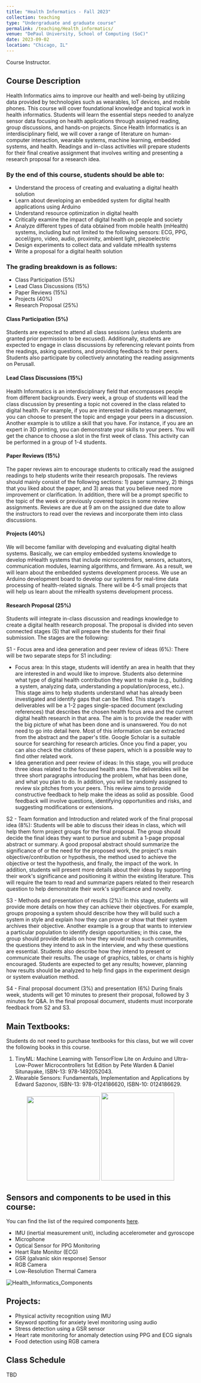 ```yaml
---
title: "Health Informatics - Fall 2023"
collection: teaching
type: "Undergraduate and graduate course"
permalink: /teaching/Health_informatics/
venue: "DePaul University, School of Computing (SoC)"
date: 2023-09-02
location: "Chicago, IL"
---
```

 Course Instructor.


## Course Description

Health Informatics aims to improve our health and well-being by utilizing data provided by technologies such as wearables, IoT devices, and mobile phones. This course will cover foundational knowledge and topical work in health informatics. Students will learn the essential steps needed to analyze sensor data focusing on health applications through assigned reading, group discussions, and hands-on projects. Since Health Informatics is an interdisciplinary field, we will cover a range of literature on human-computer interaction, wearable systems, machine learning, embedded systems, and health. Readings and in-class activities will prepare students for their final creative assignment that involves writing and presenting a research proposal for a research idea.

 

### By the end of this course, students should be able to:

- Understand the process of creating and evaluating a digital health solution 
- Learn about developing an embedded system for digital health applications using Arduino
- Understand resource optimization in digital health
- Critically examine the impact of digital health on people and society
- Analyze different types of data obtained from mobile health (mHealth) systems, including but not limited to the following sensors: ECG, PPG, accel/gyro, video, audio, proximity, ambient light, piezoelectric
- Design experiments to collect data and validate mHealth systems
- Write a proposal for a digital health solution


### The grading breakdown is as follows:

- Class Participation (5%)
- Lead Class Discussions (15%)
- Paper Reviews (15%)
- Projects (40%)
- Research Proposal (25%)
 
#### Class Participation (5%)
Students are expected to attend all class sessions (unless students are granted prior permission to be excused). Additionally, students are expected to engage in class discussions by referencing relevant points from the readings, asking questions, and providing feedback to their peers. Students also participate by collectively annotating the reading assignments on Perusall.

#### Lead Class Discussions (15%)
Health Informatics is an interdisciplinary field that encompasses people from different backgrounds. Every week, a group of students will lead the class discussion by presenting a topic not covered in the class related to digital health. For example, if you are interested in diabetes management, you can choose to present the topic and engage your peers in a discussion. Another example is to utilize a skill that you have. For instance, if you are an expert in 3D printing, you can demonstrate your skills to your peers. You will get the chance to choose a slot in the first week of class. This activity can be performed in a group of 1-4 students. 

#### Paper Reviews (15%)
The paper reviews aim to encourage students to critically read the assigned readings to help students write their research proposals. The reviews should mainly consist of the following sections: 1) paper summary, 2) things that you liked about the paper, and 3) areas that you believe need more improvement or clarification. In addition, there will be a prompt specific to the topic of the week or previously covered topics in some review assignments. Reviews are due at 9 am on the assigned due date to allow the instructors to read over the reviews and incorporate them into class discussions.

#### Projects (40%)
We will become familiar with developing and evaluating digital health systems. Basically, we can employ embedded systems knowledge to develop mHealth systems that include microcontrollers, sensors, actuators, communication modules, learning algorithms, and firmware. As a result, we will learn about the embedded systems development process. We use an Arduino development board to develop our systems for real-time data processing of health-related signals. There will be 4-5 small projects that will help us learn about the mHealth systems development process.

#### Research Proposal (25%)
Students will integrate in-class discussion and readings knowledge to create a digital health research proposal. The proposal is divided into seven connected stages (S) that will prepare the students for their final submission. The stages are the following:

S1 - Focus area and idea generation and peer review of ideas (6%): There will be two separate steps for S1 including: 
-	Focus area: In this stage, students will identify an area in health that they are interested in and would like to improve. Students also determine what type of digital health contribution they want to make (e.g., building a system, analyzing data, understanding a population/process, etc.). This stage aims to help students understand what has already been investigated and identify gaps that can be filled. This stage's deliverables will be a 1-2 pages single-spaced document (excluding references) that describes the chosen health focus area and the current digital health research in that area. The aim is to provide the reader with the big picture of what has been done and is unanswered. You do not need to go into detail here. Most of this information can be extracted from the abstract and the paper's title. Google Scholar is a suitable source for searching for research articles. Once you find a paper, you can also check the citations of these papers, which is a possible way to find other related work.
-	Idea generation and peer review of ideas: In this stage, you will produce three ideas related to the focused health area. The deliverables will be three short paragraphs introducing the problem, what has been done, and what you plan to do. In addition, you will be randomly assigned to review six pitches from your peers. This review aims to provide constructive feedback to help make the ideas as solid as possible. Good feedback will involve questions, identifying opportunities and risks, and suggesting modifications or extensions. 

S2 - Team formation and Introduction and related work of the final proposal idea (8%): Students will be able to discuss their ideas in class, which will help them form project groups for the final proposal. The group should decide the final ideas they want to pursue and submit a 1-page proposal abstract or summary. A good proposal abstract should summarize the significance of or the need for the proposed work, the project's main objective/contribution or hypothesis, the method used to achieve the objective or test the hypothesis, and finally, the impact of the work. In addition, students will present more details about their ideas by supporting their work's significance and positioning it within the existing literature. This will require the team to read and summarize papers related to their research question to help demonstrate their work's significance and novelty. 

S3 - Methods and presentation of results (2%): In this stage, students will provide more details on how they can achieve their objectives. For example, groups proposing a system should describe how they will build such a system in style and explain how they can prove or show that their system archives their objective. Another example is a group that wants to interview a particular population to identify design opportunities; in this case, the group should provide details on how they would reach such communities, the questions they intend to ask in the interview, and why these questions are essential. Students also describe how they intend to present or communicate their results. The usage of graphics, tables, or charts is highly encouraged. Students are expected to get any results; however, planning how results should be analyzed to help find gaps in the experiment design or system evaluation method.

S4 - Final proposal document (3%) and presentation (6%) During finals week, students will get 10 minutes to present their proposal, followed by 3 minutes for Q&A. In the final proposal document, students must incorporate feedback from S2 and S3.


## Main Textbooks:
Students do not need to purchase textbooks for this class, but we will cover the following books in this course.

 1. TinyML: Machine Learning with TensorFlow Lite on Arduino and Ultra-Low-Power Microcontrollers 1st Edition by Pete Warden & Daniel Situnayake, ISBN-13: 978-1492052043.
 2. Wearable Sensors: Fundamentals, Implementation and Applications by Edward Sazonov, ISBN-13: 978-0124186620, ISBN-10: 0124186629.


<p align="center">
    <img width="195" height="225" src="https://user-images.githubusercontent.com/45086751/148846027-b8aa08c5-b559-437e-a9b9-c487842d17c0.png">    
    <img width="195" height="235" src="https://user-images.githubusercontent.com/45086751/210087355-68caa20b-eba3-45fc-b35a-04060de3b037.png">
</p>
 
  
## Sensors and components to be used in this course:

You can find the list of the required components [here](https://www.digikey.com/en/mylists/list/Y0JR36UQGA).
 
- IMU (inertial measurement unit), including accelerometer and gyroscope
- Microphone
- Optical Sensor for PPG Monitoring
- Heart Rate Monitor (ECG)
- GSR (galvanic skin response) Sensor
- RGB Camera
- Low-Resolution Thermal Camera
 
![Health_Informatics_Components](https://github.com/mahdipedro/mahdipedro.github.io/assets/45086751/7117ab29-7c2b-4d84-b990-6506f52a46a2)

## Projects:
- Physical activity recognition using IMU
- Keyword spotting for anxiety level monitoring using audio
- Stress detection using a GSR sensor
- Heart rate monitoring for anomaly detection using PPG and ECG signals
- Food detection using RGB camera 

## Class Schedule 
TBD
